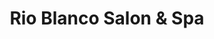 ---
title: "Rio Blanco Salon & Spa"
url: /white-river-junction/rio-blanco-salon-and-spa/
shop: hairdresser
---